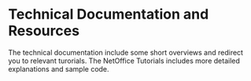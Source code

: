# Technical Documentation and Resources

The technical documentation include some short overviews and redirect you to relevant turorials. The NetOffice Tutorials includes more detailed explanations and sample code.


## 